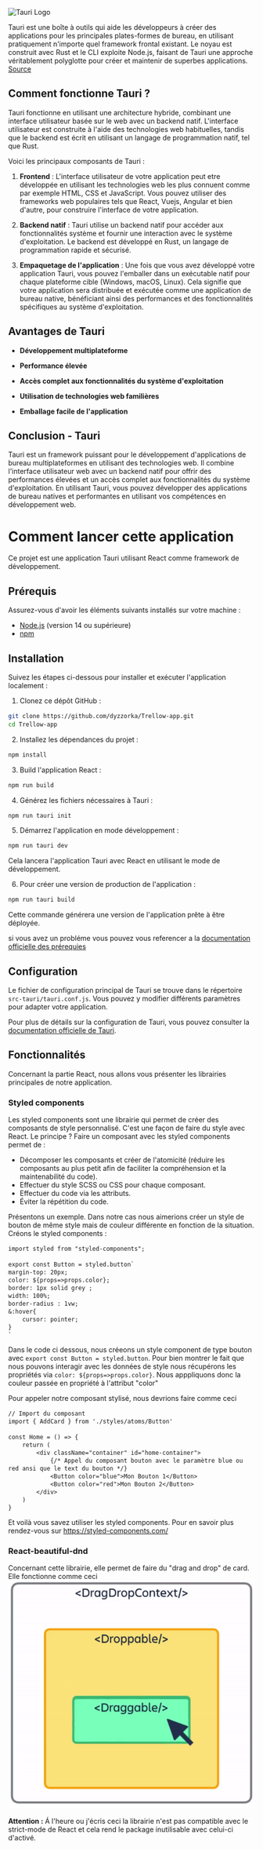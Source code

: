 ![Tauri Logo](https://d33wubrfki0l68.cloudfront.net/4112b407ce93d899a0e499bbefa9fc172b11685e/9077b/fr/meta/tauri_logo_dark.svg)

Tauri est une boîte à outils qui aide les développeurs à créer des applications pour les principales plates-formes de bureau, en utilisant pratiquement n'importe quel framework frontal existant. Le noyau est construit avec Rust et le CLI exploite Node.js, faisant de Tauri une approche véritablement polyglotte pour créer et maintenir de superbes applications. [Source](https://tauri.app/fr/about/intro/)

## Comment fonctionne Tauri ?

Tauri fonctionne en utilisant une architecture hybride, combinant une interface utilisateur basée sur le web avec un backend natif. L'interface utilisateur est construite à l'aide des technologies web habituelles, tandis que le backend est écrit en utilisant un langage de programmation natif, tel que Rust.

Voici les principaux composants de Tauri :

1. **Frontend** : L'interface utilisateur de votre application peut etre développée en utilisant les technologies web les plus connuent comme par exemple HTML, CSS et JavaScript. Vous pouvez utiliser des frameworks web populaires tels que React, Vuejs, Angular et bien d'autre, pour construire l'interface de votre application.

2. **Backend natif** : Tauri utilise un backend natif pour accéder aux fonctionnalités système et fournir une interaction avec le système d'exploitation. Le backend est développé en Rust, un langage de programmation rapide et sécurisé.

3. **Empaquetage de l'application** : Une fois que vous avez développé votre application Tauri, vous pouvez l'emballer dans un exécutable natif pour chaque plateforme cible (Windows, macOS, Linux). Cela signifie que votre application sera distribuée et exécutée comme une application de bureau native, bénéficiant ainsi des performances et des fonctionnalités spécifiques au système d'exploitation.

## Avantages de Tauri

- **Développement multiplateforme**

- **Performance élevée**

- **Accès complet aux fonctionnalités du système d'exploitation** 

- **Utilisation de technologies web familières**

- **Emballage facile de l'application**

## Conclusion - Tauri

Tauri est un framework puissant pour le développement d'applications de bureau multiplateformes en utilisant des technologies web. Il combine l'interface utilisateur web avec un backend natif pour offrir des performances élevées et un accès complet aux fonctionnalités du système d'exploitation. En utilisant Tauri, vous pouvez développer des applications de bureau natives et performantes en utilisant vos compétences en développement web.



# Comment lancer cette application

Ce projet est une application Tauri utilisant React comme framework de développement.

## Prérequis

Assurez-vous d'avoir les éléments suivants installés sur votre machine :
- [Node.js](https://nodejs.org) (version 14 ou supérieure)
- [npm](https://www.npmjs.com/get-npm)

## Installation

Suivez les étapes ci-dessous pour installer et exécuter l'application localement :

1. Clonez ce dépôt GitHub :

```bash
git clone https://github.com/dyzzorka/Trellow-app.git
cd Trellow-app
```

2. Installez les dépendances du projet :

```bash
npm install
```

3. Build l'application React :

```bash
npm run build
```

4. Générez les fichiers nécessaires à Tauri :

```bash
npm run tauri init
```

5. Démarrez l'application en mode développement :

```bash
npm run tauri dev
```

Cela lancera l'application Tauri avec React en utilisant le mode de développement.

6. Pour créer une version de production de l'application :

```bash
npm run tauri build
```

Cette commande générera une version de l'application prête à être déployée.

si vous avez un probléme vous pouvez vous referencer a la [documentation officielle des prérequies](https://tauri.app/v1/guides/getting-started/prerequisites/)

## Configuration

Le fichier de configuration principal de Tauri se trouve dans le répertoire `src-tauri/tauri.conf.js`. Vous pouvez y modifier différents paramètres pour adapter votre application.

Pour plus de détails sur la configuration de Tauri, vous pouvez consulter la [documentation officielle de Tauri](https://tauri.studio/docs/getting-started/intro).


## Fonctionnalités 

Concernant la partie React, nous allons vous présenter les librairies  principales de notre application. 

### Styled components

Les styled components sont une librairie qui permet de créer des composants de style personnalisé. C'est une façon de faire du style avec React. Le principe ? Faire un composant avec les styled components permet de :

- Décomposer les composants et créer de l'atomicité (réduire les composants au plus petit afin de faciliter la compréhension et la maintenabilité du code).
- Effectuer du style SCSS ou CSS pour chaque composant.
- Effectuer du code via les attributs.
- Éviter la répétition du code.

Présentons un exemple. Dans notre cas nous aimerions créer un style de bouton de même style mais de couleur différente en fonction de la situation. Créons le styled components : 
```tsx
import styled from "styled-components";

export const Button = styled.button`
margin-top: 20px;
color: ${props=>props.color};
border: 1px solid grey ;
width: 100%;
border-radius : 1vw;
&:hover{
    cursor: pointer;
}
`
```
Dans le code ci dessous, nous créeons un style component de type bouton avec `export const Button = styled.button`. Pour bien montrer le fait que nous pouvons interagir avec les données de style nous récupérons les propriétés via `color: ${props=>props.color}`. Nous apppliquons donc la couleur passée en propriété à l'attribut "color"

Pour appeler notre composant stylisé, nous devrions faire comme ceci 
```tsx
// Import du composant
import { AddCard } from './styles/atoms/Button'

const Home = () => {
    return (
        <div className="container" id="home-container">
            {/* Appel du composant bouton avec le paramètre blue ou red ansi que le text du bouton */}
            <Button color="blue">Mon Bouton 1</Button>
            <Button color="red">Mon Bouton 2</Button>
        </div>
    )
}

```
Et voilà vous savez utiliser les styled components. Pour en savoir plus rendez-vous sur https://styled-components.com/

### React-beautiful-dnd

Concernant cette librairie, elle permet de faire du "drag and drop" de card. Elle fonctionne comme ceci ![](image.png)

__Attention :__ Á l'heure ou j'écris ceci la librairie n'est pas compatible avec le strict-mode de React et cela rend le package inutilisable avec celui-ci d'activé.